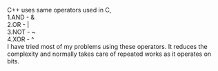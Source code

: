 <p>C++ uses same operators used in C,<br>
     1.AND - &<br>
     2.OR - |<br>
     3.NOT - ~<br>
     4.XOR - ^<br>
I have tried most of my problems using these operators. It reduces the complexity and normally takes care of repeated works as it operates on bits.</p>